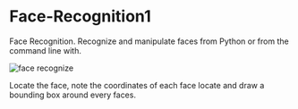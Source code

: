 # Face-Recognition1


Face Recognition. Recognize and manipulate faces from Python or from the command line with.

![face recognize](https://github.com/HarshPrajapati25/Face-Recognition1/assets/124291081/4937000a-bba9-4dae-a1db-38469bb61a0d)

Locate the face, note the coordinates of each face locate and draw a bounding box around every faces.
